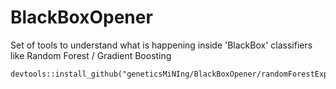 # BlackBoxOpener
Set of tools to understand what is happening inside 'BlackBox' classifiers like Random Forest / Gradient Boosting


```
devtools::install_github("geneticsMiNIng/BlackBoxOpener/randomForestExplainer")
```
